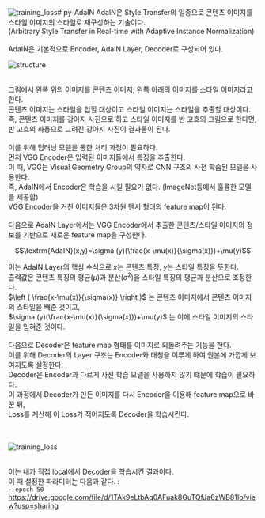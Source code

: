 ![training_loss](https://github.com/user-attachments/assets/4c517880-2aca-4e19-b981-41e7c2cdd08b)# py-AdaIN
AdaIN은 Style Transfer의 일종으로 콘텐츠 이미지를 스타일 이미지의 스타일로 재구성하는 기술이다.
<br />(Arbitrary Style Transfer in Real-time with Adaptive Instance Normalization)
<br />
<br />AdaIN은 기본적으로 Encoder, AdaIN Layer, Decoder로 구성되어 있다.

![structure](https://github.com/user-attachments/assets/bfcf1400-d075-4d32-956c-9806cfb19877)

<br />그림에서 왼쪽 위의 이미지를 콘텐츠 이미지, 왼쪽 아래의 이미지를 스타일 이미지라고 한다.
<br />콘텐츠 이미지는 스타일을 입힐 대상이고 스타일 이미지는 스타일을 추출할 대상이다.
<br />즉, 콘텐츠 이미지를 강아지 사진으로 하고 스타일 이미지를 반 고흐의 그림으로 한다면,
<br />반 고흐의 화풍으로 그려진 강아지 사진이 결과물이 된다.
<br />
<br />이를 위해 딥러닝 모델을 통한 처리 과정이 필요하다.
<br />먼저 VGG Encoder은 입력된 이미지들에서 특징을 추출한다.
<br />이 때, VGG는 Visual Geometry Group의 약자로 CNN 구조의 사전 학습된 모델을 사용한다.
<br />즉, AdaIN에서 Encoder은 학습을 시킬 필요가 없다. (ImageNet등에서 훌륭한 모델을 제공함)
<br />VGG Encoder을 거친 이미지들은 3차원 텐서 형태의 feature map이 된다.
<br />
<br />다음으로 AdaIN Layer에서는 VGG Encoder에서 추출한 콘텐츠/스타일 이미지의 정보를 기반으로 새로운 feature map을 구성한다.

$$\textrm{AdaIN}(x,y)=\sigma (y)(\frac{x-\mu(x)}{\sigma(x)})+\mu(y)$$

이는 AdaIN Layer의 핵심 수식으로 $x$는 콘텐츠 특징, $y$는 스타일 특징을 뜻한다.
<br />출력값은 콘텐츠 특징의 평균($\mu$)과 분산($\sigma ^2$)을 스타일 특징의 평균과 분산으로 조정한다.
<br />$\left ( \frac{x-\mu(x)}{\sigma(x)} \right )$ 는 콘텐츠 이미지에서 콘텐츠 이미지의 스타일을 빼준 것이고,
<br />$\sigma (y)(\frac{x-\mu(x)}{\sigma(x)})+\mu(y)$ 는 이에 스타일 이미지의 스타일을 입혀준 것이다.
<br />
<br />다음으로 Decoder은 feature map 형태를 이미지로 되돌려주는 기능을 한다.
<br />이를 위해 Decoder의 Layer 구조는 Encoder와 대칭을 이루게 하여 원본에 가깝게 보여지도록 설정한다.
<br />Decoder은 Encoder과 다르게 사전 학습 모델을 사용하지 않기 떄문에 학습이 필요하다.
<br />이 과정에서 Decoder가 만든 이미지를 다시 Encoder을 이용해 feature map으로 바꾼 뒤,
<br />Loss를 계산해 이 Loss가 적어지도록 Decoder을 학습시킨다.
<br />
<br />
<br />

![training_loss](https://github.com/user-attachments/assets/f314c78c-47aa-4d4a-a396-04b95e4c83fa)

<br />이는 내가 직접 local에서 Decoder을 학습시킨 결과이다.
<br />이 때 설정한 파라미터는 다음과 같다. :
<br />`--epoch 50`
https://drive.google.com/file/d/1TAk9eLtbAq0AFuak8GuTQfJa6zWB81Ib/view?usp=sharing
